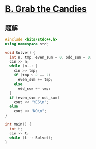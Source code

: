 # [B. Grab the Candies](https://codeforces.com/problemset/problem/1807/B)

## 题解
```cpp
#include <bits/stdc++.h>
using namespace std;

void Solve() {
  int n, tmp, even_sum = 0, odd_sum = 0;
  cin >> n;
  while (n--) {
    cin >> tmp;
    if (tmp % 2 == 0)
      even_sum += tmp;
    else
      odd_sum += tmp;
  }
  if (even_sum > odd_sum)
    cout << "YES\n";
  else
    cout << "NO\n";
}

int main() {
  int t;
  cin >> t;
  while (t--) Solve();
}
```
